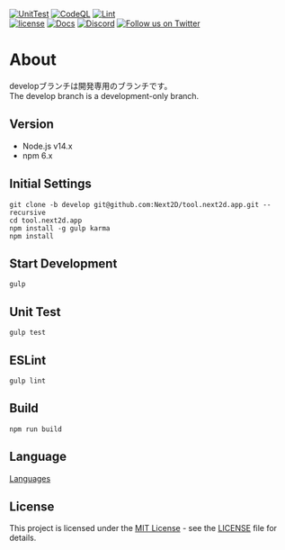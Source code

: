 [![UnitTest](https://github.com/Next2D/tool.next2d.app/actions/workflows/integration.yml/badge.svg?branch=develop)](https://github.com/Next2D/Player/actions/workflows/integration.yml)
[![CodeQL](https://github.com/Next2D/tool.next2d.app/actions/workflows/codeql-analysis.yml/badge.svg?branch=develop)](https://github.com/Next2D/Player/actions/workflows/codeql-analysis.yml)
[![Lint](https://github.com/Next2D/tool.next2d.app/actions/workflows/lint.yml/badge.svg?branch=develop)](https://github.com/Next2D/Player/actions/workflows/lint.yml) \
[![license](https://img.shields.io/github/license/Next2D/tool.next2d.app)](https://github.com/Next2D/tool.next2d.app/blob/master/LICENSE)
[![Docs](https://img.shields.io/badge/docs-online-blue.svg)](https://next2d.app/ja/usage/index.html)
[![Discord](https://img.shields.io/discord/812136803506716713?label=Discord&logo=discord)](https://discord.gg/6c9rv5Uns5)
[![Follow us on Twitter](https://img.shields.io/twitter/follow/Next2D?label=Follow&style=social)](https://twitter.com/intent/user?screen_name=Next2D)

# About
developブランチは開発専用のブランチです。  
The develop branch is a development-only branch.

## Version
- Node.js v14.x
- npm 6.x

## Initial Settings
```
git clone -b develop git@github.com:Next2D/tool.next2d.app.git --recursive
cd tool.next2d.app
npm install -g gulp karma
npm install
```

## Start Development
```
gulp
```

## Unit Test
```
gulp test
```

## ESLint
```
gulp lint
```

## Build

```linux
npm run build
```

## Language

[Languages](https://github.com/Next2D/tool-language)

## License
This project is licensed under the [MIT License](https://opensource.org/licenses/MIT) - see the [LICENSE](LICENSE) file for details.
